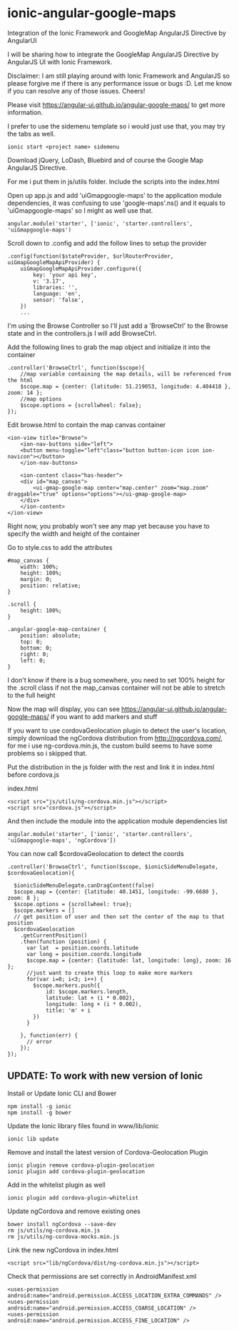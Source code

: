 ionic-angular-google-maps
=========================

Integration of the Ionic Framework and GoogleMap AngularJS Directive by AngularUI

I will be sharing how to integrate the GoogleMap AngularJS Directive by AngularJS UI with Ionic Framework.

Disclaimer: I am still playing around with Ionic Framework and AngularJS so please forgive me if there is any performance issue or bugs :D. Let me know if you can resolve any of those issues. Cheers!

Please visit https://angular-ui.github.io/angular-google-maps/ to get more information.

I prefer to use the sidemenu template so i would just use that, you may try the tabs as well.
```
ionic start <project name> sidemenu
```
Download jQuery, LoDash, Bluebird and of course the Google Map AngularJS Directive.

For me i put them in js/utils folder. Include the scripts into the index.html

Open up app.js and add 'uiGmapgoogle-maps' to the application module dependencies, it was confusing to use 'google-maps'.ns() and it equals to 'uiGmapgoogle-maps' so I might as well use that.
```
angular.module('starter', ['ionic', 'starter.controllers', 'uiGmapgoogle-maps')
```
Scroll down to .config and add the follow lines to setup the provider
```
.config(function($stateProvider, $urlRouterProvider, uiGmapGoogleMapApiProvider) {
	uiGmapGoogleMapApiProvider.configure({
		key: 'your api key',
		v: '3.17',
		libraries: '',
		language: 'en',
		sensor: 'false',
	})
	...
```
I'm using the Browse Controller so I'll just add a 'BrowseCtrl' to the Browse state and in the controllers.js I will add BrowseCtrl.

Add the following lines to grab the map object and initialize it into the container
```
.controller('BrowseCtrl', function($scope){
	//map variable containing the map details, will be referenced from the html
	$scope.map = {center: {latitude: 51.219053, longitude: 4.404418 }, zoom: 14 };
	//map options
 	$scope.options = {scrollwheel: false};
});
```
Edit browse.html to contain the map canvas container
```
<ion-view title="Browse">
	<ion-nav-buttons side="left">
	<button menu-toggle="left"class="button button-icon icon ion-navicon"></button>
	</ion-nav-buttons>

	<ion-content class="has-header">
	<div id="map_canvas">
	    <ui-gmap-google-map center="map.center" zoom="map.zoom" draggable="true" options="options"></ui-gmap-google-map>
	</div>
	</ion-content>
</ion-view>
```
Right now, you probably won't see any map yet because you have to specify the width and height of the container

Go to style.css to add the attributes
```
#map_canvas {
	width: 100%;
	height: 100%;
	margin: 0;
	position: relative;
}

.scroll {
	height: 100%;
}

.angular-google-map-container {
    position: absolute;
    top: 0;
    bottom: 0;
    right: 0;
    left: 0;
}
```
I don't know if there is a bug somewhere, you need to set 100% height for the .scroll class if not the map_canvas container will not be able to stretch to the full height

Now the map will display, you can see https://angular-ui.github.io/angular-google-maps/ if you want to add markers and stuff

If you want to use cordovaGeolocation plugin to detect the user's location, simply download the ngCordova distribution from http://ngcordova.com/, for me i use ng-cordova.min.js, the custom build seems to have some problems so i skipped that.

Put the distribution in the js folder with the rest and link it in index.html before cordova.js

index.html
```
<script src="js/utils/ng-cordova.min.js"></script>
<script src="cordova.js"></script>
```
And then include the module into the application module dependencies list
```
angular.module('starter', ['ionic', 'starter.controllers', 'uiGmapgoogle-maps', 'ngCordova'])
```
You can now call $cordovaGeolocation to detect the coords
```
.controller('BrowseCtrl', function($scope, $ionicSideMenuDelegate, $cordovaGeolocation){

  $ionicSideMenuDelegate.canDragContent(false)
  $scope.map = {center: {latitude: 40.1451, longitude: -99.6680 }, zoom: 8 };
  $scope.options = {scrollwheel: true};
  $scope.markers = []
  // get position of user and then set the center of the map to that position
  $cordovaGeolocation
    .getCurrentPosition()
    .then(function (position) {
      var lat  = position.coords.latitude
      var long = position.coords.longitude
      $scope.map = {center: {latitude: lat, longitude: long}, zoom: 16 };
      //just want to create this loop to make more markers
      for(var i=0; i<3; i++) {
        $scope.markers.push({
            id: $scope.markers.length,
            latitude: lat + (i * 0.002),
            longitude: long + (i * 0.002),
            title: 'm' + i
        })
      }

    }, function(err) {
      // error
    });
});
```

UPDATE: To work with new version of Ionic
-----------------------------------------
Install or Update Ionic CLI and Bower
```
npm install -g ionic
npm install -g bower
```
Update the Ionic library files found in www/lib/ionic
```
ionic lib update
```
Remove and install the latest version of Cordova-Geolocation Plugin
```
ionic plugin remove cordova-plugin-geolocation
ionic plugin add cordova-plugin-geolocation
```
Add in the whitelist plugin as well
```
ionic plugin add cordova-plugin-whitelist
```
Update ngCordova and remove existing ones
```
bower install ngCordova --save-dev
rm js/utils/ng-cordova.min.js
rm js/utils/ng-cordova-mocks.min.js
```
Link the new ngCordova in index.html
```
<script src="lib/ngCordova/dist/ng-cordova.min.js"></script>
```
Check that permissions are set correctly in AndroidManifest.xml
```
<uses-permission android:name="android.permission.ACCESS_LOCATION_EXTRA_COMMANDS" />
<uses-permission android:name="android.permission.ACCESS_COARSE_LOCATION" />
<uses-permission android:name="android.permission.ACCESS_FINE_LOCATION" />
```
